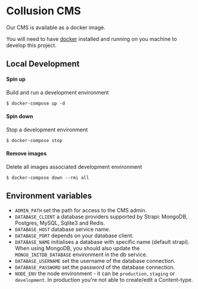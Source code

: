 # Collusion CMS

Our CMS is available as a docker image.

You will need to have [docker](https://www.docker.com/community-edition#/download) installed and running on you machine to develop this project.


## Local Development

#### Spin up

Build and run a development environment

    $ docker-compose up -d

#### Spin down

Stop a development environment

    $ docker-compose stop

#### Remove images

Delete all images associated development environment

    $ docker-compose down --rmi all

## Environment variables

- `ADMIN_PATH` set the path for access to the CMS admin.
- `DATABASE_CLIENT` a database providers supported by Strapi: MongoDB, Postgres, MySQL, Sqlite3 and Redis.
- `DATABASE_HOST` database service name.
- `DATABASE_PORT` depends on your database client.
- `DATABASE_NAME` initialises a database with specific name (default strapi). When using MongoDB, you should also update the `MONGO_INITDB_DATABASE` environment in the db service.
- `DATABASE_USERNAME` set the username of the database connection.
- `DATABASE_PASSWORD` set the password of the database connection.
- `NODE_ENV` the node environment - it can be `production`, `staging` or `development`. In production you're not able to create/edit a Content-type.
